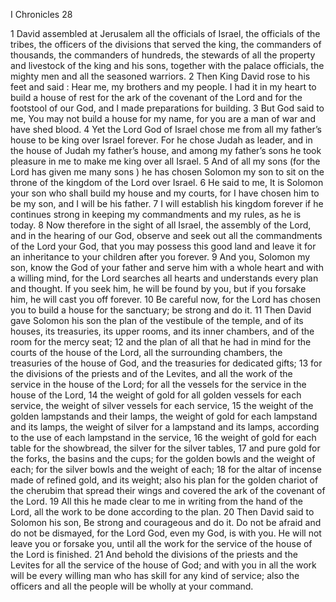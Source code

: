 I Chronicles 28

1	David assembled at Jerusalem all the officials of Israel, the officials of the tribes, the officers of the divisions that served the king, the commanders of thousands, the commanders of hundreds, the stewards of all the property and livestock of the king and his sons, together with the palace officials, the mighty men and all the seasoned warriors.
2	Then King David rose to his feet and said : Hear me, my brothers and my people. I had it in my heart to build a house of rest for the ark of the covenant of the Lord and for the footstool of our God, and I made preparations for building.
3	But God said to me, You may not build a house for my name, for you are a man of war and have shed blood.
4	Yet the Lord God of Israel chose me from all my father’s house to be king over Israel forever. For he chose Judah as leader, and in the house of Judah my father’s house, and among my father’s sons he took pleasure in me to make me king over all Israel.
5	And of all my sons (for the Lord has given me many sons ) he has chosen Solomon my son to sit on the throne of the kingdom of the Lord over Israel.
6	He said to me, It is Solomon your son who shall build my house and my courts, for I have chosen him to be my son, and I will be his father.
7	I will establish his kingdom forever if he continues strong in keeping my commandments and my rules, as he is today.
8	Now therefore in the sight of all Israel, the assembly of the Lord, and in the hearing of our God, observe and seek out all the commandments of the Lord your God, that you may possess this good land and leave it for an inheritance to your children after you forever.
9	And you, Solomon my son, know the God of your father and serve him with a whole heart and with a willing mind, for the Lord searches all hearts and understands every plan and thought. If you seek him, he will be found by you, but if you forsake him, he will cast you off forever.
10	Be careful now, for the Lord has chosen you to build a house for the sanctuary; be strong and do it.
11	Then David gave Solomon his son the plan of the vestibule of the temple, and of its houses, its treasuries, its upper rooms, and its inner chambers, and of the room for the mercy seat;
12	and the plan of all that he had in mind for the courts of the house of the Lord, all the surrounding chambers, the treasuries of the house of God, and the treasuries for dedicated gifts;
13	for the divisions of the priests and of the Levites, and all the work of the service in the house of the Lord; for all the vessels for the service in the house of the Lord,
14	the weight of gold for all golden vessels for each service, the weight of silver vessels for each service,
15	the weight of the golden lampstands and their lamps, the weight of gold for each lampstand and its lamps, the weight of silver for a lampstand and its lamps, according to the use of each lampstand in the service,
16	the weight of gold for each table for the showbread, the silver for the silver tables,
17	and pure gold for the forks, the basins and the cups; for the golden bowls and the weight of each; for the silver bowls and the weight of each;
18	for the altar of incense made of refined gold, and its weight; also his plan for the golden chariot of the cherubim that spread their wings and covered the ark of the covenant of the Lord.
19	All this he made clear to me in writing from the hand of the Lord, all the work to be done according to the plan.
20	Then David said to Solomon his son, Be strong and courageous and do it. Do not be afraid and do not be dismayed, for the Lord God, even my God, is with you. He will not leave you or forsake you, until all the work for the service of the house of the Lord is finished.
21	And behold the divisions of the priests and the Levites for all the service of the house of God; and with you in all the work will be every willing man who has skill for any kind of service; also the officers and all the people will be wholly at your command.


